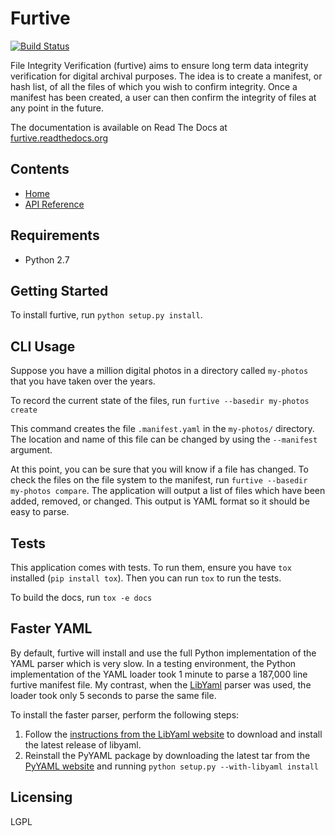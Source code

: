 Furtive
=======

[![Build Status](https://travis-ci.org/dbryant4/furtive.svg?branch=master)](https://travis-ci.org/dbryant4/furtive)

File Integrity Verification (furtive) aims to ensure long term data integrity verification for digital archival purposes. The idea is to create a manifest, or hash list, of all the files of which you wish to confirm integrity. Once a manifest has been created, a user can then confirm the integrity of files at any point in the future.

The documentation is available on Read The Docs at [furtive.readthedocs.org](https://furtive.readthedocs.org/)

Contents
--------
* [Home](index.md)
* [API Reference](api_ref.md)

## Requirements

- Python 2.7


## Getting Started

To install furtive, run `python setup.py install`.

## CLI Usage

Suppose you have a million digital photos in a directory called `my-photos` that you have taken over the years.

To record the current state of the files, run `furtive --basedir my-photos create`

This command creates the file `.manifest.yaml` in the `my-photos/` directory. The location and name of this file can be changed by using the `--manifest` argument.

At this point, you can be sure that you will know if a file has changed. To check the files on the file system to the manifest, run `furtive --basedir my-photos compare`. The application will output a list of files which have been added, removed, or changed. This output is YAML format so it should be easy to parse.

## Tests

This application comes with tests. To run them, ensure you have `tox` installed (`pip install tox`). Then you can run `tox` to run the tests.

To build the docs, run `tox -e docs`

## Faster YAML

By default, furtive will install and use the full Python implementation of the YAML parser which is very slow. In a testing environment, the Python implementation of the YAML loader took 1 minute to parse a 187,000 line furtive manifest file. My contrast, when the [LibYaml](http://pyyaml.org/wiki/LibYAML) parser was used, the loader took only 5 seconds to parse the same file.

To install the faster parser, perform the following steps:

1. Follow the [instructions from the LibYaml website](http://pyyaml.org/wiki/LibYAML) to download and install the latest release of libyaml.
2. Reinstall the PyYAML package by downloading the latest tar from the [PyYAML website](http://pyyaml.org/wiki/PyYAMLDocumentation) and running `python setup.py --with-libyaml install`

## Licensing

LGPL

